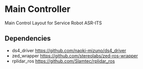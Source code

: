 # Main Controller
Main Control Layout for Service Robot ASR-ITS

## Dependencies
- ds4_driver https://github.com/naoki-mizuno/ds4_driver
- zed_wrapper https://github.com/stereolabs/zed-ros-wrapper
- rplidar_ros https://github.com/Slamtec/rplidar_ros
